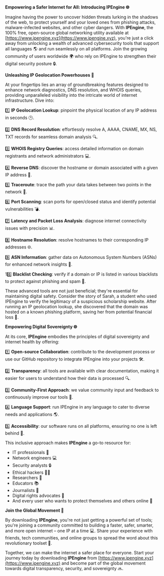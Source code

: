 **Empowering a Safer Internet for All: Introducing IPEngine 🌐**

Imagine having the power to uncover hidden threats lurking in the shadows of the web, to protect yourself and your loved ones from phishing attacks, malware-infected websites, and other cyber dangers. With **IPEngine**, the 100% free, open-source global networking utility available at [https://www.ipengine.xyz](https://www.ipengine.xyz), you're just a click away from unlocking a wealth of advanced cybersecurity tools that support all languages 🌎 and run seamlessly on all platforms. Join the growing community of users worldwide 🌍 who rely on IPEngine to strengthen their digital security posture 🔒.

**Unleashing IP Geolocation Powerhouses 🔑**

At your fingertips lies an array of groundbreaking features designed to enhance network diagnostics, DNS resolution, and WHOIS queries, providing unparalleled visibility into the intricate world of internet infrastructure. Dive into:

1️⃣ **IP Geolocation Lookup**: pinpoint the physical location of any IP address in seconds 🕒.

2️⃣ **DNS Record Resolution**: effortlessly resolve A, AAAA, CNAME, MX, NS, TXT records for seamless domain analysis 🔍.

3️⃣ **WHOIS Registry Queries**: access detailed information on domain registrants and network administrators 💻.

4️⃣ **Reverse DNS**: discover the hostname or domain associated with a given IP address 🔄.

5️⃣ **Traceroute**: trace the path your data takes between two points in the network 🔴.

6️⃣ **Port Scanning**: scan ports for open/closed status and identify potential vulnerabilities 💣.

7️⃣ **Latency and Packet Loss Analysis**: diagnose internet connectivity issues with precision 📊.

8️⃣ **Hostname Resolution**: resolve hostnames to their corresponding IP addresses 🌐.

9️⃣ **ASN Information**: gather data on Autonomous System Numbers (ASNs) for enhanced network insights 🔎.

10️⃣ **Blacklist Checking**: verify if a domain or IP is listed in various blacklists to protect against phishing and spam 🚫.

These advanced tools are not just beneficial; they're essential for maintaining digital safety. Consider the story of Sarah, a student who used IPEngine to verify the legitimacy of a suspicious scholarship website. After running an IP geolocation lookup, she discovered that the domain was hosted on a known phishing platform, saving her from potential financial loss 💸.

**Empowering Digital Sovereignty 🌐**

At its core, **IPEngine** embodies the principles of digital sovereignty and internet health by offering:

1️⃣ **Open-source Collaboration**: contribute to the development process or use our GitHub repository to integrate IPEngine into your projects 🛠️.

2️⃣ **Transparency**: all tools are available with clear documentation, making it easier for users to understand how their data is processed 🔍.

3️⃣ **Community-First Approach**: we value community input and feedback to continuously improve our tools 🤝.

4️⃣ **Language Support**: run IPEngine in any language to cater to diverse needs and applications 🌎.

5️⃣ **Accessibility**: our software runs on all platforms, ensuring no one is left behind 🔑.

This inclusive approach makes **IPEngine** a go-to resource for:

- IT professionals 👥
- Network engineers 💻
- Security analysts 🔒
- Ethical hackers 🕵️‍♂️
- Researchers 🔬
- Educators 📚
- Journalists 📰
- Digital rights advocates 🌟
- And every user who wants to protect themselves and others online 👫

**Join the Global Movement 🚀**

By downloading **IPEngine**, you're not just getting a powerful set of tools; you're joining a community committed to building a faster, safer, smarter, and more open internet – one IP at a time 💻. Share your experience with friends, tech communities, and online groups to spread the word about this revolutionary toolset 📢.

Together, we can make the internet a safer place for everyone. Start your journey today by downloading **IPEngine** from [https://www.ipengine.xyz](https://www.ipengine.xyz) and become part of the global movement towards digital transparency, security, and sovereignty 🔜.